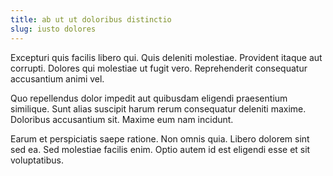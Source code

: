 ```yaml
---
title: ab ut ut doloribus distinctio
slug: iusto dolores
---
```


Excepturi quis facilis libero qui. Quis deleniti molestiae. Provident itaque aut corrupti. Dolores qui molestiae ut fugit vero. Reprehenderit consequatur accusantium animi vel.

Quo repellendus dolor impedit aut quibusdam eligendi praesentium similique. Sunt alias suscipit harum rerum consequatur deleniti maxime. Doloribus accusantium sit. Maxime eum nam incidunt.

Earum et perspiciatis saepe ratione. Non omnis quia. Libero dolorem sint sed ea. Sed molestiae facilis enim. Optio autem id est eligendi esse et sit voluptatibus.
